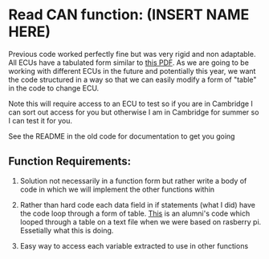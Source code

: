 # Read CAN function: (INSERT NAME HERE)

Previous code worked perfectly fine but was very rigid and non adaptable.
All ECUs have a tabulated form similar to 
[this PDF](http://www.msextra.com/doc/pdf/Megasquirt_CAN_Broadcast.pdf).
As we are going to be working with different ECUs in the future and
potentially this year, we want the code structured in a way so that we can
easily modify a form of "table" in the code to change ECU.

Note this will require access to an ECU to test so if you are in Cambridge
I can sort out access for you but otherwise I am in Cambridge for summer
so I can test it for you.

See the README in the old code for documentation to get you going

## Function Requirements:
    
1. Solution not necessarily in a function form but rather write a body 
of code in which we will implement the other functions within
  
2. Rather than hard code each data field in if statements (what I did)
have the code loop through a form of table.
[This](https://github.com/hugohadfield/PycroSquirt?fbclid=IwAR2VfK3nLpm_gJR32rTgj_sBaHsmAMyxUEX0m65-PVn7jPGLHAkJ7-6FZCU)
is an alumni's code which looped through a table on a text
file when we were based on rasberry pi. Essetially what this is doing.
  
3. Easy way to access each variable extracted to use in other functions

